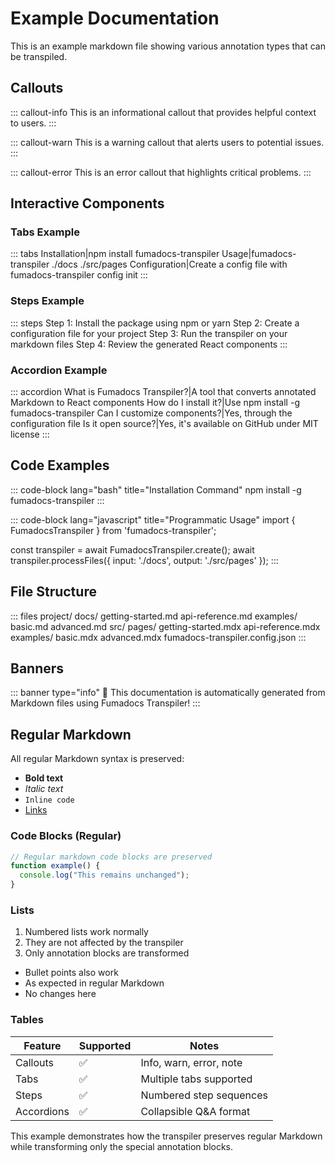 # Example Documentation

This is an example markdown file showing various annotation types that can be transpiled.

## Callouts

::: callout-info
This is an informational callout that provides helpful context to users.
:::

::: callout-warn
This is a warning callout that alerts users to potential issues.
:::

::: callout-error
This is an error callout that highlights critical problems.
:::

## Interactive Components

### Tabs Example

::: tabs
Installation|npm install fumadocs-transpiler
Usage|fumadocs-transpiler ./docs ./src/pages
Configuration|Create a config file with fumadocs-transpiler config init
:::

### Steps Example

::: steps
Step 1: Install the package using npm or yarn
Step 2: Create a configuration file for your project
Step 3: Run the transpiler on your markdown files
Step 4: Review the generated React components
:::

### Accordion Example

::: accordion
What is Fumadocs Transpiler?|A tool that converts annotated Markdown to React components
How do I install it?|Use npm install -g fumadocs-transpiler
Can I customize components?|Yes, through the configuration file
Is it open source?|Yes, it's available on GitHub under MIT license
:::

## Code Examples

::: code-block lang="bash" title="Installation Command"
npm install -g fumadocs-transpiler
:::

::: code-block lang="javascript" title="Programmatic Usage"
import { FumadocsTranspiler } from 'fumadocs-transpiler';

const transpiler = await FumadocsTranspiler.create();
await transpiler.processFiles({
input: './docs',
output: './src/pages'
});
:::

## File Structure

::: files
project/
docs/
getting-started.md
api-reference.md
examples/
basic.md
advanced.md
src/
pages/
getting-started.mdx
api-reference.mdx
examples/
basic.mdx
advanced.mdx
fumadocs-transpiler.config.json
:::

## Banners

::: banner type="info"
📢 This documentation is automatically generated from Markdown files using Fumadocs Transpiler!
:::

## Regular Markdown

All regular Markdown syntax is preserved:

- **Bold text**
- _Italic text_
- `Inline code`
- [Links](https://example.com)

### Code Blocks (Regular)

```javascript
// Regular markdown code blocks are preserved
function example() {
  console.log("This remains unchanged");
}
```

### Lists

1. Numbered lists work normally
2. They are not affected by the transpiler
3. Only annotation blocks are transformed

- Bullet points also work
- As expected in regular Markdown
- No changes here

### Tables

| Feature    | Supported | Notes                   |
| ---------- | --------- | ----------------------- |
| Callouts   | ✅        | Info, warn, error, note |
| Tabs       | ✅        | Multiple tabs supported |
| Steps      | ✅        | Numbered step sequences |
| Accordions | ✅        | Collapsible Q&A format  |

This example demonstrates how the transpiler preserves regular Markdown while transforming only the special annotation blocks.
